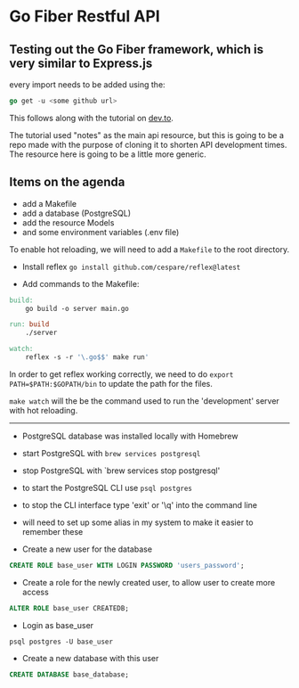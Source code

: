 # Go Fiber Restful API

## Testing out the Go Fiber framework, which is very similar to Express.js

every import needs to be added using the:

``` go
go get -u <some github url>
```

This follows along with the tutorial on [dev.to](https://dev.to/percoguru/getting-started-with-apis-in-golang-feat-fiber-and-gorm-2n34).

The tutorial used "notes" as the main api resource, but this is going to be a repo made with the purpose of cloning it to shorten API development times. The resource here is going to be a little more generic.

## Items on the agenda

- add a Makefile
- add a database (PostgreSQL)
- add the resource Models
- and some environment variables (.env file)

To enable hot reloading, we will need to add a `Makefile` to the root directory.

- Install reflex
`go install github.com/cespare/reflex@latest`

- Add commands to the Makefile:

``` Makefile
build:
    go build -o server main.go

run: build
    ./server

watch:
    reflex -s -r '\.go$$' make run'
```

In order to get reflex working correctly, we need to do `export PATH=$PATH:$GOPATH/bin` to update the path for the files.

 `make watch` will the be the command used to run the 'development' server with hot reloading.

<hr>

- PostgreSQL database was installed locally with Homebrew

- start PostgreSQL with `brew services postgresql`

- stop PostgreSQL with `brew services stop postgresql'

- to start the PostgreSQL CLI use `psql postgres`

- to stop the CLI interface type 'exit' or '\q' into the command line

- will need to set up some alias in my system to make it easier to remember these

- Create a new user for the database

``` sql
CREATE ROLE base_user WITH LOGIN PASSWORD 'users_password';
```

- Create a role for the newly created user, to allow user to create more access

``` sql
ALTER ROLE base_user CREATEDB;
```

- Login as base_user

``` 
psql postgres -U base_user
```

- Create a new database with this user

``` sql
CREATE DATABASE base_database;
```
